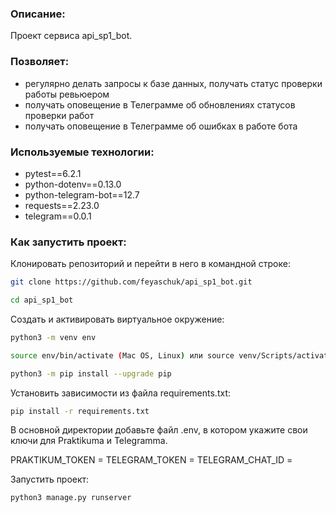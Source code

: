 ### Описание:
Проект сервиса api_sp1_bot.

### Позволяет:
* регулярно делать запросы к базе данных, получать статус проверки работы ревьюером
* получать оповещение в Телеграмме об обновлениях статусов проверки работ
* получать оповещение в Телеграмме об ошибках в работе бота

### Используемые технологии:
* pytest==6.2.1
* python-dotenv==0.13.0
* python-telegram-bot==12.7
* requests==2.23.0
* telegram==0.0.1

### Как запустить проект:
Клонировать репозиторий и перейти в него в командной строке:
```bash
git clone https://github.com/feyaschuk/api_sp1_bot.git
```
```bash
cd api_sp1_bot
```
Cоздать и активировать виртуальное окружение:
```bash
python3 -m venv env
```
```bash
source env/bin/activate (Mac OS, Linux) или source venv/Scripts/activate (Win10)
```
```bash
python3 -m pip install --upgrade pip
```
Установить зависимости из файла requirements.txt:
```bash
pip install -r requirements.txt
```

В основной директории добавьте файл .env, в котором укажите свои ключи для Praktikuma и Telegramma.

PRAKTIKUM_TOKEN = 
TELEGRAM_TOKEN = 
TELEGRAM_CHAT_ID =

Запустить проект:
```bash
python3 manage.py runserver
```
